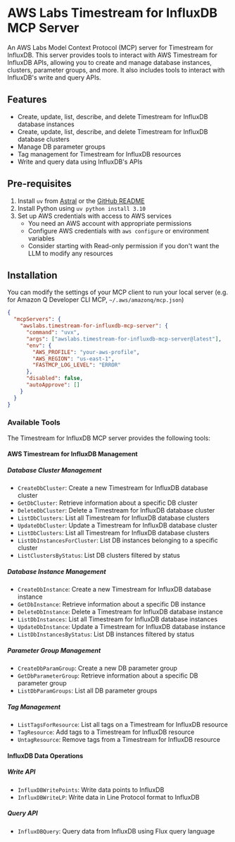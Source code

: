 # AWS Labs Timestream for InfluxDB MCP Server

An AWS Labs Model Context Protocol (MCP) server for Timestream for InfluxDB. This server provides tools to interact with AWS Timestream for InfluxDB APIs, allowing you to create and manage database instances, clusters, parameter groups, and more. It also includes tools to interact with InfluxDB's write and query APIs.

## Features

- Create, update, list, describe, and delete Timestream for InfluxDB database instances
- Create, update, list, describe, and delete Timestream for InfluxDB database clusters
- Manage DB parameter groups
- Tag management for Timestream for InfluxDB resources
- Write and query data using InfluxDB's APIs


## Pre-requisites
1. Install `uv` from [Astral](https://docs.astral.sh/uv/getting-started/installation/) or the [GitHub README](https://github.com/astral-sh/uv#installation)
2. Install Python using `uv python install 3.10`
3. Set up AWS credentials with access to AWS services
    - You need an AWS account with appropriate permissions
    - Configure AWS credentials with `aws configure` or environment variables
    - Consider starting with Read-only permission if you don't want the LLM to modify any resources

## Installation
You can modify the settings of your MCP client to run your local server (e.g. for Amazon Q Developer CLI MCP, `~/.aws/amazonq/mcp.json`)

```json
{
  "mcpServers": {
    "awslabs.timestream-for-influxdb-mcp-server": {
      "command": "uvx",
      "args": ["awslabs.timestream-for-influxdb-mcp-server@latest"],
      "env": {
        "AWS_PROFILE": "your-aws-profile",
        "AWS_REGION": "us-east-1",
        "FASTMCP_LOG_LEVEL": "ERROR"
      },
      "disabled": false,
      "autoApprove": []
    }
  }
}
```

### Available Tools

The Timestream for InfluxDB MCP server provides the following tools:

#### AWS Timestream for InfluxDB Management

##### Database Cluster Management
- `CreateDbCluster`: Create a new Timestream for InfluxDB database cluster
- `GetDbCluster`: Retrieve information about a specific DB cluster
- `DeleteDbCluster`: Delete a Timestream for InfluxDB database cluster
- `ListDbClusters`: List all Timestream for InfluxDB database clusters
- `UpdateDbCluster`: Update a Timestream for InfluxDB database cluster
- `ListDbClusters`: List all Timestream for InfluxDB database clusters
- `ListDbInstancesForCluster`: List DB instances belonging to a specific cluster
- `ListClustersByStatus`: List DB clusters filtered by status

##### Database Instance Management
- `CreateDbInstance`: Create a new Timestream for InfluxDB database instance
- `GetDbInstance`: Retrieve information about a specific DB instance
- `DeleteDbInstance`: Delete a Timestream for InfluxDB database instance
- `ListDbInstances`: List all Timestream for InfluxDB database instances
- `UpdateDbInstance`: Update a Timestream for InfluxDB database instance
- `ListDbInstancesByStatus`: List DB instances filtered by status

##### Parameter Group Management
- `CreateDbParamGroup`: Create a new DB parameter group
- `GetDbParameterGroup`: Retrieve information about a specific DB parameter group
- `ListDbParamGroups`: List all DB parameter groups

##### Tag Management
- `ListTagsForResource`: List all tags on a Timestream for InfluxDB resource
- `TagResource`: Add tags to a Timestream for InfluxDB resource
- `UntagResource`: Remove tags from a Timestream for InfluxDB resource

#### InfluxDB Data Operations

##### Write API
- `InfluxDBWritePoints`: Write data points to InfluxDB
- `InfluxDBWriteLP`: Write data in Line Protocol format to InfluxDB

##### Query API
- `InfluxDBQuery`: Query data from InfluxDB using Flux query language

